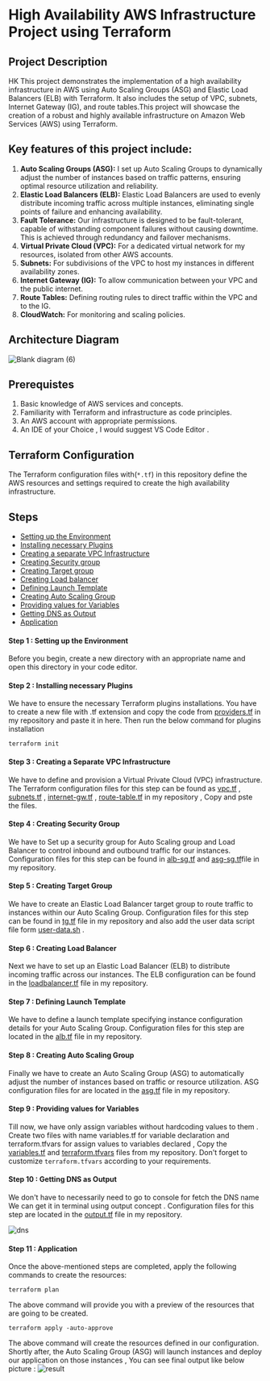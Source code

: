 # High Availability AWS Infrastructure Project using Terraform

## Project Description
HK This project demonstrates the implementation of a high availability infrastructure in AWS using Auto Scaling Groups (ASG) and Elastic Load Balancers (ELB) with Terraform. It also includes the setup of VPC, subnets, Internet Gateway (IG), and route tables.This project will showcase the creation of a robust and highly available infrastructure on Amazon Web Services (AWS) using Terraform. 


## Key features of this project include:
1. **Auto Scaling Groups (ASG):** I set up Auto Scaling Groups to dynamically adjust the number of instances based on traffic patterns, ensuring optimal resource utilization and reliability.
2. **Elastic Load Balancers (ELB):** Elastic Load Balancers are used to evenly distribute incoming traffic across multiple instances, eliminating single points of failure and enhancing availability.
3. **Fault Tolerance:** Our infrastructure is designed to be fault-tolerant, capable of withstanding component failures without causing downtime. This is achieved through redundancy and failover mechanisms.
4. **Virtual Private Cloud (VPC):** For a dedicated virtual network for my resources, isolated from other AWS accounts.
5. **Subnets:** For subdivisions of the VPC to host my instances in different availability zones.
6. **Internet Gateway (IG):** To allow communication between your VPC and the public internet.
7. **Route Tables:** Defining routing rules to direct traffic within the VPC and to the IG.
8. **CloudWatch:** For monitoring and scaling policies.

## Architecture Diagram
![Blank diagram (6)](https://github.com/mathesh-me/high-availabilty-deployment-terraform/assets/144098846/adad4562-7798-4d15-827e-56d5e5e0206b)

## Prerequistes
1. Basic knowledge of AWS services and concepts.<br>
2. Familiarity with Terraform and infrastructure as code principles.<br>
3. An AWS account with appropriate permissions.<br>
4. An IDE of your Choice , I would suggest VS Code Editor .<br>


## Terraform Configuration

The Terraform configuration files with(`*.tf`) in this repository define the AWS resources and settings required to create the high availability infrastructure.

## Steps 

- [Setting up the Environment](#step-1--setting-up-the-environment)
- [Installing necessary Plugins](#step-2--installing-necessary-plugins)
- [Creating a separate VPC Infrastructure](#step-3--creating-a-separate-vpc-infrastructure)
- [Creating Security group](#step-4--creating-security-group)
- [Creating Target group](#step-5--creating-target-group)
- [Creating Load balancer](#step-6--creating-load-balancer)
- [Defining Launch Template](#step-7--defining-launch-template)
- [Creating Auto Scaling Group](#step-8--creating-auto-scaling-group)
- [Providing values for Variables](#step-9--providing-values-for-variables)
- [Getting DNS as Output](#step-10--getting-dns-as-output)
- [Application](#step-11--application)


#### Step 1 : Setting up the Environment

Before you begin, create a new directory with an appropriate name and open this directory in your code editor.

#### Step 2 : Installing necessary Plugins

We have to ensure the necessary Terraform plugins installations. You have to create a new file with .tf extension and copy the code from [providers.tf](https://github.com/mathesh-me/high-availabilty-deployment-terraform/blob/main/High-availabilty-application-1-tier/providers.tf) in my repository and paste it in here. Then run the below command for plugins installation
```
terraform init
```

#### Step 3 : Creating a Separate VPC Infrastructure

We have to define and provision a Virtual Private Cloud (VPC) infrastructure. The Terraform configuration files for this step can be found as [vpc.tf](https://github.com/mathesh-me/high-availabilty-deployment-terraform/blob/main/High-availabilty-application-1-tier/vpc.tf) , [subnets.tf](https://github.com/mathesh-me/high-availabilty-deployment-terraform/blob/main/High-availabilty-application-1-tier/subnets.tf) , [internet-gw.tf](https://github.com/mathesh-me/high-availabilty-deployment-terraform/blob/main/High-availabilty-application-1-tier/internet-gw.tf) , [route-table.tf](https://github.com/mathesh-me/high-availabilty-deployment-terraform/blob/main/High-availabilty-application-1-tier/route-table.tf) in my repository , Copy and pste the files.

#### Step 4 : Creating Security Group

We have to Set up a security group for Auto Scaling group and Load Balancer to control inbound and outbound traffic for our instances. Configuration files for this step can be found in [alb-sg.tf](https://github.com/mathesh-me/high-availabilty-deployment-terraform/blob/main/High-availabilty-application-1-tier/alb-sg.tf)  and [asg-sg.tf](https://github.com/mathesh-me/high-availabilty-deployment-terraform/blob/main/High-availabilty-application-1-tier/asg-sg.tf)file in my repository.

#### Step 5 : Creating Target Group

We have to create an Elastic Load Balancer target group to route traffic to instances within our Auto Scaling Group. Configuration files  for this step can be found in [tg.tf](https://github.com/mathesh-me/high-availabilty-deployment-terraform/blob/main/High-availabilty-application-1-tier/tg.tf) file in my repository and also add the user data script file form [user-data.sh](https://github.com/mathesh-me/high-availabilty-deployment-terraform/blob/main/High-availabilty-application-1-tier/user-data.sh) .

#### Step 6 : Creating Load Balancer

Next we have to set up an Elastic Load Balancer (ELB) to distribute incoming traffic across our instances. The ELB configuration can be found in the [loadbalancer.tf](https://github.com/mathesh-me/high-availabilty-deployment-terraform/blob/main/High%20Availability%20Application%20in%20AWS%20using%20Terraform/loadbalancer.tf) file in my repository.

#### Step 7 : Defining Launch Template

We have to define a launch template specifying instance configuration details for your Auto Scaling Group. Configuration files for this step are located in the [alb.tf](https://github.com/mathesh-me/high-availabilty-deployment-terraform/blob/main/High-availabilty-application-1-tier/alb.tf) file in my repository.

#### Step 8 : Creating Auto Scaling Group

Finally we have to create an Auto Scaling Group (ASG) to automatically adjust the number of instances based on traffic or resource utilization. ASG configuration files for are located in the [asg.tf](https://github.com/mathesh-me/high-availabilty-deployment-terraform/blob/main/High-availabilty-application-1-tier/asg.tf) file in my repository.

#### Step 9 : Providing values for Variables

Till now, we have only assign variables without hardcoding values to them . Create two files with name variables.tf for variable declaration and terraform.tfvars for assign values to variables declared , Copy the [variables.tf](https://github.com/mathesh-me/high-availabilty-deployment-terraform/blob/main/High-availabilty-application-1-tier/variables.tf)  and [terraform.tfvars](https://github.com/mathesh-me/high-availabilty-deployment-terraform/blob/main/High-availabilty-application-1-tier/terraform.tfvars) files from my repository. Don't forget to customize `terraform.tfvars` according to your requirements.

#### Step 10 : Getting DNS as Output

We don't have to necessarily need to go to console for fetch the DNS name We can get it in terminal using output concept . Configuration files for this step are located in the [output.tf](https://github.com/mathesh-me/high-availabilty-deployment-terraform/blob/main/High-availabilty-application-1-tier/output.tf) file in my repository.

![dns](https://github.com/mathesh-me/high-availabilty-deployment-terraform/assets/144098846/4c597c19-54ad-4de7-ac8a-55b7cd20e4b7)

#### Step 11 : Application

Once the above-mentioned steps are completed, apply the following commands to create the resources:
```
terraform plan
```
The above command will provide you with a preview of the resources that are going to be created.
```
terraform apply -auto-approve
```
The above command will create the resources defined in our configuration. Shortly after, the Auto Scaling Group (ASG) will launch instances and deploy our application on those instances , You can see final output like below picture :
![result](https://github.com/mathesh-me/high-availabilty-deployment-terraform/assets/144098846/b5add2bd-e0ef-4cd0-8ec8-420932af301d)

